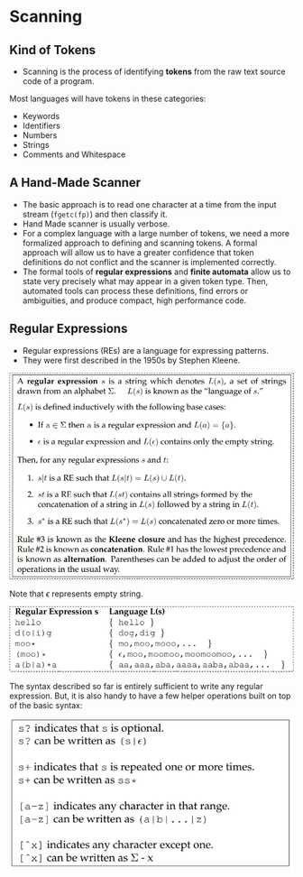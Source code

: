 # Scanning

## Kind of Tokens

-   Scanning is the process of identifying **tokens** from the raw text
    source code of a program.

Most languages will have tokens in these categories:

-   Keywords
-   Identifiers
-   Numbers
-   Strings
-   Comments and Whitespace

## A Hand-Made Scanner

-   The basic approach is to read one character at a time from the input
    stream (`fgetc(fp)`) and then classify it.
-   Hand Made scanner is usually verbose.
-   For a complex language with a large number of tokens, we need a more
    formalized approach to defining and scanning tokens. A formal
    approach will allow us to have a greater confidence that token
    definitions do not conflict and the scanner is implemented
    correctly.
-   The formal tools of **regular expressions** and **finite automata**
    allow us to state very precisely what may appear in a given token
    type. Then, automated tools can process these definitions, find
    errors or ambiguities, and produce compact, high performance code.

## Regular Expressions

-   Regular expressions (REs) are a language for expressing patterns.
-   They were first described in the 1950s by Stephen Kleene.

![](./images/c3_regular_expression.png)

Note that *ϵ* represents empty string.

![](./images/c3_re_examples.png)

The syntax described so far is entirely sufficient to write any regular
expression. But, it is also handy to have a few helper operations built
on top of the basic syntax:

![](./images/c3_re_helpers.png)
